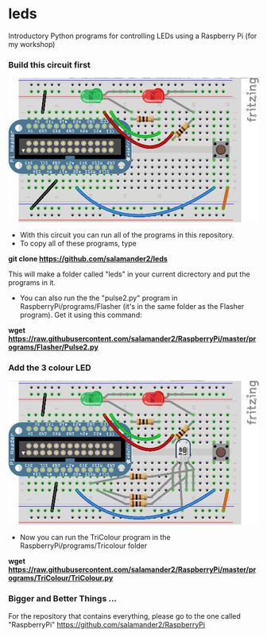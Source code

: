 leds
====

Introductory Python programs for controlling LEDs using a Raspberry Pi (for my workshop)

### Build this circuit first
![one](https://raw.githubusercontent.com/salamander2/leds/master/RPICircuit1_bb.png)


* With this circuit you can run all of the programs in this repository.
* To copy all of these programs, type 

**git clone https://github.com/salamander2/leds**

This will make a folder called "leds" in your current dicrectory and put the programs in it.
* You can also run the the "pulse2.py" program in RaspberryPi/programs/Flasher  (it's in the same folder as the Flasher program). Get it using this command: 

**wget https://raw.githubusercontent.com/salamander2/RaspberryPi/master/programs/Flasher/Pulse2.py**

### Add the 3 colour LED
![two](https://raw.githubusercontent.com/salamander2/leds/master/RPICircuit2_bb.png)

* Now you can run the TriColour program in the RaspberryPi/programs/Tricolour folder

**wget https://raw.githubusercontent.com/salamander2/RaspberryPi/master/programs/TriColour/TriColour.py**

### Bigger and Better Things ...
For the repository that contains everything, please go to the one called "RaspberryPi" https://github.com/salamander2/RaspberryPi
